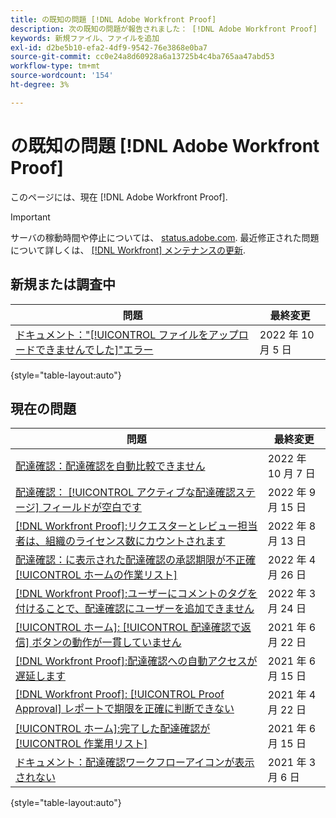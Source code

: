 ```yaml
---
title: の既知の問題 [!DNL Adobe Workfront Proof]
description: 次の既知の問題が報告されました： [!DNL Adobe Workfront Proof]
keywords: 新規ファイル、ファイルを追加
exl-id: d2be5b10-efa2-4df9-9542-76e3868e0ba7
source-git-commit: cc0e24a8d60928a6a13725b4c4ba765aa47abd53
workflow-type: tm+mt
source-wordcount: '154'
ht-degree: 3%

---
```


# の既知の問題 [!DNL Adobe Workfront Proof]

このページには、現在 [!DNL Adobe Workfront Proof].

>[!IMPORTANT]
>
>サーバの稼動時間や停止については、 [status.adobe.com](https://status.adobe.com). 最近修正された問題について詳しくは、 [[!DNL Workfront] メンテナンスの更新](../maintenance/current-updates.md).

## 新規または調査中

| 問題 | 最終変更 |
|---|---|
| [ドキュメント：&quot;[!UICONTROL ファイルをアップロードできませんでした]&quot;エラー](known-issues-workfront/wf-documents-failed-to-upload-file.md) | 2022 年 10 月 5 日 |

{style=&quot;table-layout:auto&quot;}

## 現在の問題

| **問題** | **最終変更** |
|-----------------------------------------------------------------------------------|-------------------|
| [配達確認：配達確認を自動比較できません](known-issues-workfront/wf-proofs-cannot-auto-compare.md) | 2022 年 10 月 7 日 |
| [配達確認： [!UICONTROL アクティブな配達確認ステージ] フィールドが空白です](known-issues-workfront/wf-documents-stages-do-not-populate-on-proof.md) | 2022 年 9 月 15 日 |
| [[!DNL Workfront Proof]:リクエスターとレビュー担当者は、組織のライセンス数にカウントされます](known-issues-workfront-proof/proof-requestor-reviewer-count-as-licenses.md) | 2022 年 8 月 13 日 |
| [配達確認：に表示された配達確認の承認期限が不正確 [!UICONTROL ホームの作業リスト]](known-issues-workfront-proof/inaccurate-proof-approval-deadline-displayed.md) | 2022 年 4 月 26 日 |
| [[!DNL Workfront Proof]:ユーザーにコメントのタグを付けることで、配達確認にユーザーを追加できません](known-issues-workfront-proof/cannot-add-user-to-proof.md) | 2022 年 3 月 24 日 |
| [[!UICONTROL ホーム]: [!UICONTROL 配達確認で返信] ボタンの動作が一貫していません](known-issues-workfront-proof/reply-in-proof-button-behavior-is-inconsistent.md) | 2021 年 6 月 22 日 |
| [[!DNL Workfront Proof]:配達確認への自動アクセスが遅延します](known-issues-workfront-proof/automatic-access-to-proofs-are-delayed.md) | 2021 年 6 月 15 日 |
| [[!DNL Workfront Proof]: [!UICONTROL Proof Approval] レポートで期限を正確に判断できない](known-issues-workfront-proof/proof-approval-report-cant-accurately-determine-deadlines.md) | 2021 年 4 月 22 日 |
| [[!UICONTROL ホーム]:完了した配達確認が [!UICONTROL 作業用リスト]](known-issues-workfront-proof/completed-proofs-stuck-in-the-work-list.md) | 2021 年 6 月 15 日 |
| [ドキュメント：配達確認ワークフローアイコンが表示されない](known-issues-workfront-proof/proof-workflow-icon-is-not-displaying.md) | 2021 年 3 月 6 日 |

{style=&quot;table-layout:auto&quot;}
